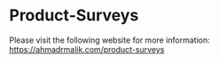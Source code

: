 # Product-Surveys

Please visit the following website for more information:
https://ahmadrmalik.com/product-surveys

